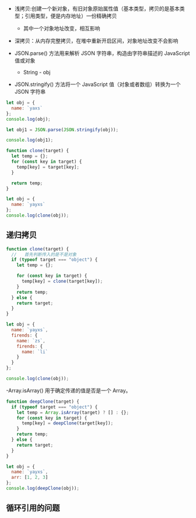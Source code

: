 - 浅拷贝:创建一个新对象，有旧对象原始属性值（基本类型，拷贝的是基本类型；引用类型，便是内存地址）一份精确拷贝

  - 其中一个对象地址改变，相互影响

- 深拷贝：从内存完整拷贝，在堆中重新开启区间，对象地址改变不会影响

- JSON.parse() 方法用来解析 JSON 字符串，构造由字符串描述的 JavaScript 值或对象

  - String - obj

- JSON.stringify() 方法将一个 JavaScript 值（对象或者数组）转换为一个 JSON 字符串

```js
let obj = {
  name: `yaxs`
};
console.log(obj);

let obj1 = JSON.parse(JSON.stringify(obj));

console.log(obj1);
```

```js
function clone(target) {
  let temp = {};
  for (const key in target) {
    temp[key] = target[key];
  }

  return temp;
}

let obj = {
  name: `yayxs`
};
console.log(clone(obj));
```

## 递归拷贝

```js
function clone(target) {
  //   首先判断传入的是不是对象
  if (typeof target === "object") {
    let temp = {};

    for (const key in target) {
      temp[key] = clone(target[key]);
    }
    return temp;
  } else {
    return target;
  }
}

let obj = {
  name: `yayxs`,
  firends: {
    name: `zs`,
    firends: {
      name: `li`
    }
  }
};

console.log(clone(obj));
```

-Array.isArray() 用于确定传递的值是否是一个 Array。

```js
function deepClone(target) {
  if (typeof target === "object") {
    let temp = Array.isArray(target) ? [] : {};
    for (const key in target) {
      temp[key] = deepClone(target[key]);
    }
    return temp;
  } else {
    return target;
  }
}

let obj = {
  name: `yayxs`,
  arr: [1, 2, 3]
};
console.log(deepClone(obj));
```

## 循环引用的问题
